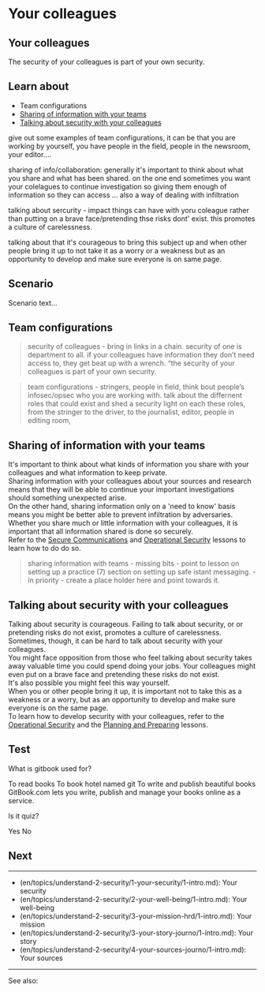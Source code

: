 # Your colleagues
## Your colleagues

The security of your colleagues is part of your own security.


## Learn about
- Team configurations
- [Sharing of information with your teams](en/topics/understand-2-security/5-your-colleagues/3-2-learn.md)
- [Talking about security with your colleagues](en/topics/understand-2-security/5-your-colleagues/3-3-learn.md)



give out some examples of team configurations, it can be that you are working by yourself, you have people in the field, people in the newsroom, your editor....

sharing of info/collaboration: generally it's important to think about what you share and what has been shared. on the one end sometimes you want your colelagues to continue investigation so giving them enough of information so they can access ... also a way of dealing with infiltration


talking about sercurity - impact things can have with yoru coleague rather than putting on a brave face/pretending thse risks dont' exist. this promotes a culture of carelessness.


talking about that it's courageous to bring this subject up and when other people bring it up to not take it as a worry or a weakness but as an opportunity to develop and make sure everyone is on same page.


## Scenario
Scenario text...

## Team configurations

> security of colleagues - bring in links in a chain. security of one is department to all. if your colleagues have information they don’t need access to, they get beat up with a wrench.  “the security of your colleagues is part of your own security.

> team configurations - stringers, people in field, think bout people’s infosec/opsec who you are working with. talk about the differnent roles that could exist and shed a security light on each these roles, from the stringer to the driver, to the journalist, editor, people in editing room,


## Sharing of information with your teams
It's important to think about what kinds of information you share with your colleagues and what information to keep private.
<br>
Sharing information with your colleagues about your sources and research means that they will be able to continue your important investigations should something unexpected arise.
<br>
On the other hand, sharing information only on a 'need to know' basis means you might be better able to prevent infiltration by adversaries.
<br>
Whether you share much or little information with your colleagues, it is important that all information shared is done so securely.
<br>
Refer to the [Secure Communications](en/topics/understand-4-digisec/4-secure-communications/1-1-intro.md) and [Operational Security](en/topics/understand-3-opsec/0-getting-started/1-1-intro.md) lessons to learn how to do do so.

> sharing information with teams - missing bits - point to lesson on setting up a practice (7) section on setting up safe istant messaging. - in priority - create a place holder here and point towards it.


## Talking about security with your colleagues
Talking about security is courageous. Failing to talk about security, or or pretending risks do not exist, promotes a culture of carelessness.
<br>
Sometimes, though, it can be hard to talk about security with your colleagues.
<br>
You might face opposition from those who feel talking about security takes away valuable time you could spend doing your jobs. Your colleagues might even put on a brave face and pretending these risks do not exist.
<br>
It's also possible you might feel this way yourself.
<br>
When you or other people bring it up, it is important not to take this as a weakness or a worry, but as an opportunity to develop and make sure everyone is on the same page.
<br>
To learn how to develop security with your colleagues, refer to the [Operational Security](en/topics/understand-3-opsec/0-getting-started/1-1-intro.md) and the [Planning and Preparing](en/topics/practice-2-planning/0-getting-started/1-1-intro.md) lessons.


## Test
<quiz name="Gitbook Quiz">
    <question multiple>
        <p>What is gitbook used for?</p>
        <answer correct>To read books</answer>
        <answer>To book hotel named git</answer>
        <answer correct>To write and publish beautiful books</answer>
        <explanation>GitBook.com lets you write, publish and manage your books online as a service.</explanation>
    </question>
    <question>
        <p>Is it quiz?</p>
        <answer correct>Yes</answer>
        <answer>No</answer>
    </question>
</quiz>

## Next
---
- (en/topics/understand-2-security/1-your-security/1-intro.md): Your security
- (en/topics/understand-2-security/2-your-well-being/1-intro.md): Your well-being
- (en/topics/understand-2-security/3-your-mission-hrd/1-intro.md): Your mission
- (en/topics/understand-2-security/3-your-story-journo/1-intro.md): Your story
- (en/topics/understand-2-security/4-your-sources-journo/1-intro.md): Your sources
---
See also: 


